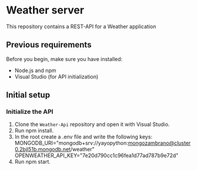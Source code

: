 # Weather server

This repository contains a REST-API for a Weather application

## Previous requirements

Before you begin, make sure you have installed:
- Node.js and npm
- Visual Studio (for API initialization)

## Initial setup

### Initialize the API

1. Clone the `Weather-Api` repository and open it with Visual Studio.
2. Run npm install.
2. In the root create a .env file and write the following keys:
MONGODB_URI="mongodb+srv://yayopython:mongozambrano@cluster0.2bjl51b.mongodb.net/weather"
OPENWEATHER_API_KEY="7e20d790cc1c96fea1d77ad787b9e72d"
3. Run npm start.

